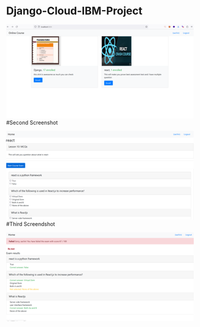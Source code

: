 # Django-Cloud-IBM-Project


![Logo](1.png)
#Second Screenshot

![Logo](2.png)
#Third Screendshot


![Logo](c.png)
